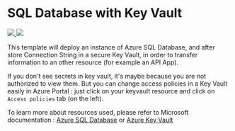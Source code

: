 # SQL Database with Key Vault

<a href="https://portal.azure.com/#create/Microsoft.Template/uri/https%3A%2F%2Fraw.githubusercontent.com%2FMaximeBlaise%2FSamples%2Fmaster%2FAzure%2FArm%2Fsqldb-save-in-keyvault%2Fazuredeploy.json" target="_blank">
    <img src="http://azuredeploy.net/deploybutton.png"/>
</a>
<a href="http://armviz.io/#/?load=https%3A%2F%2Fraw.githubusercontent.com%2FMaximeBlaise%2FSamples%2Fmaster%2FAzure%2FArm%2Fsqldb-save-in-keyvault%2Fazuredeploy.json" target="_blank">
    <img src="http://armviz.io/visualizebutton.png"/>
</a>

This template will deploy an instance of Azure SQL Database, and after store Connection String in a secure Key Vault, in order to transfer information to an other resource (for example an API App).

If you don't see secrets in key vault, it's maybe because you are not authorized to view them. But you can change access policies in a Key Vault easily in Azure Portal : just click on your keyvault resource and click on `Access policies` tab (on the left).

To learn more about resources used, please refer to Microsoft documentation : [Azure SQL Database](https://docs.microsoft.com/en-us/azure/sql-database/) or [Azure Key Vault](https://docs.microsoft.com/en-us/azure/key-vault/)
